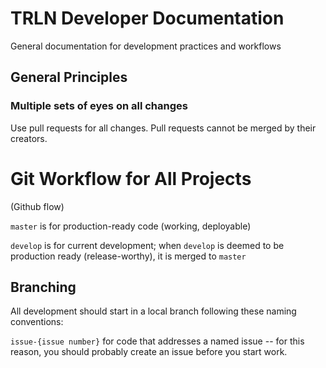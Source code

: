 # TRLN Developer Documentation

General documentation for development practices and workflows

## General Principles

### Multiple sets of eyes on all changes

Use pull requests for all changes.  Pull requests cannot be merged by their creators.

# Git Workflow for All Projects

(Github flow)

`master` is for production-ready code (working, deployable)

`develop` is for current development; when `develop` is deemed to be production ready (release-worthy), it is merged to `master`

## Branching

All development should start in a local branch following these naming conventions:

`issue-{issue number}` for code that addresses a named issue -- for this reason, you should probably create an issue before you start work.

